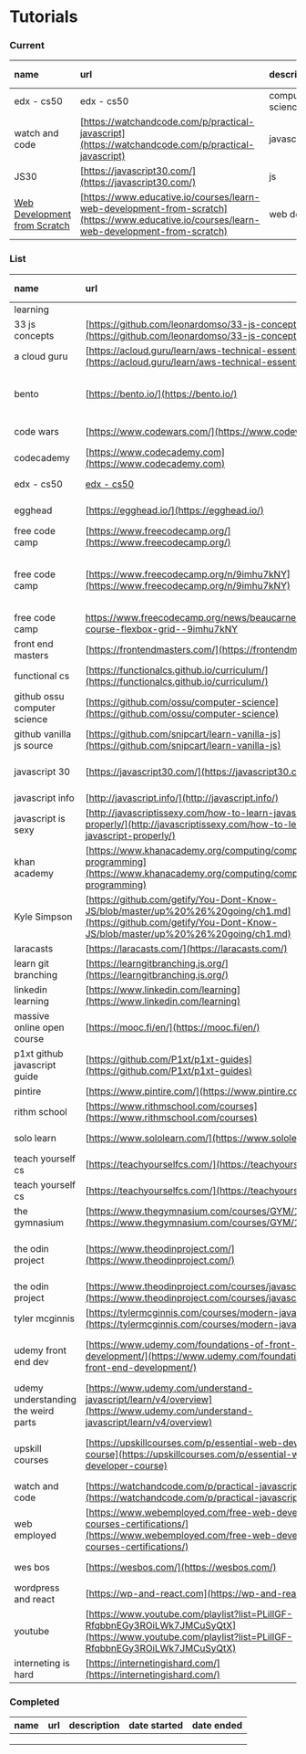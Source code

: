 # Tutorials

### Current

| name | url | description | date started |
| :--- | :--- | :--- | :--- |
| edx - cs50 | edx - cs50 | computer science | 4/13/2019 |
| watch and code | [https://watchandcode.com/p/practical-javascript](https://watchandcode.com/p/practical-javascript) | javascript | 3/25/2019 |
| JS30 | [https://javascript30.com/](https://javascript30.com/) | js |  |
| [Web Development from Scratch](https://www.educative.io/courses/learn-web-development-from-scratch) | [https://www.educative.io/courses/learn-web-development-from-scratch](https://www.educative.io/courses/learn-web-development-from-scratch) | web dev | 10/16/2019 |

### List

| name | url | description | date started | date ended | hours spent |
| :--- | :--- | :--- | :--- | :--- | :--- |
| learning |  |  |  |  |  |
| 33 js concepts | [https://github.com/leonardomso/33-js-concepts](https://github.com/leonardomso/33-js-concepts) | 33 js concepts |  |  |  |
| a cloud guru | [https://acloud.guru/learn/aws-technical-essentials](https://acloud.guru/learn/aws-technical-essentials) | aws essentials |  |  |  |
| bento | [https://bento.io/](https://bento.io/) | HTML, CSS, Javascript, Python, SQL, Postgres |  |  |  |
| code wars | [https://www.codewars.com/](https://www.codewars.com/) | programming challenges | 3/28/2019 |  | ~25 |
| codecademy | [https://www.codecademy.com](https://www.codecademy.com) | code |  |  |  |
| edx - cs50 | [edx - cs50](https://courses.edx.org/courses/course-v1:HarvardX+CS50W+Web/courseware/3b4d945d89eb40bcad81746770a81c3b/918082613c254e2da55e31d1894bc4be) | computer science | 4/13/2019 |  | ~2 |
| egghead | [https://egghead.io/](https://egghead.io/) | learn javascript |  |  |  |
| free code camp | [https://www.freecodecamp.org/](https://www.freecodecamp.org/) | front end dev | 12/13/2018 | 3/17/2019 | ~400 |
| free code camp | [https://www.freecodecamp.org/n/9imhu7kNY](https://www.freecodecamp.org/n/9imhu7kNY) | 83-part course on CSS3, Flexbox, and CSS grid |  |  |  |
| free code camp | https://www.freecodecamp.org/news/beaucarnes/full-css-course-flexbox-grid--9imhu7kNY | css flexbox grid |  |  |  |
| front end masters | [https://frontendmasters.com/](https://frontendmasters.com/) | paid |  |  |  |
| functional cs | [https://functionalcs.github.io/curriculum/](https://functionalcs.github.io/curriculum/) | computer science |  |  |  |
| github ossu computer science | [https://github.com/ossu/computer-science](https://github.com/ossu/computer-science) | computer science |  |  |  |
| github vanilla js source | [https://github.com/snipcart/learn-vanilla-js](https://github.com/snipcart/learn-vanilla-js) | vanilla js |  |  |  |
| javascript 30 | [https://javascript30.com/](https://javascript30.com/) | 30 coding challenges by wes bos | 3/14/2019 |  | ~10 |
| javascript info | [http://javascript.info/](http://javascript.info/) | js tutorials |  |  |  |
| javascript is sexy | [http://javascriptissexy.com/how-to-learn-javascript-properly/](http://javascriptissexy.com/how-to-learn-javascript-properly/) | learn javascript |  |  |  |
| khan academy | [https://www.khanacademy.org/computing/computer-programming](https://www.khanacademy.org/computing/computer-programming) | computer science |  |  |  |
| Kyle Simpson | [https://github.com/getify/You-Dont-Know-JS/blob/master/up%20%26%20going/ch1.md](https://github.com/getify/You-Dont-Know-JS/blob/master/up%20%26%20going/ch1.md) | you dont know js | 2/25/2019 |  |  |
| laracasts | [https://laracasts.com/](https://laracasts.com/) | php, laravel |  |  |  |
| learn git branching | [https://learngitbranching.js.org/](https://learngitbranching.js.org/) | interactive git lessons |  |  |  |
| linkedin learning | [https://www.linkedin.com/learning](https://www.linkedin.com/learning) | dev videos |  |  |  |
| massive online open course | [https://mooc.fi/en/](https://mooc.fi/en/) | java |  |  |  |
| p1xt github javascript guide | [https://github.com/P1xt/p1xt-guides](https://github.com/P1xt/p1xt-guides) | javascript developer route |  |  |  |
| pintire | [https://www.pintire.com/](https://www.pintire.com/) | php |  |  |  |
| rithm school | [https://www.rithmschool.com/courses](https://www.rithmschool.com/courses) | javascript fundamentals |  |  |  |
| solo learn | [https://www.sololearn.com/](https://www.sololearn.com/) | coding tutorials | 3/1/2019 | 5/22/2019 | ~25 |
| teach yourself cs | [https://teachyourselfcs.com/](https://teachyourselfcs.com/) | computer science |  |  |  |
| teach yourself cs | [https://teachyourselfcs.com/](https://teachyourselfcs.com/) | computer science |  |  |  |
| the gymnasium | [https://www.thegymnasium.com/courses/GYM/107/0/about](https://www.thegymnasium.com/courses/GYM/107/0/about) | HTML, CSS, Javascript |  |  |  |
| the odin project | [https://www.theodinproject.com/](https://www.theodinproject.com/) | HTML, CSS, Javascript, Ruby, Ruby on Rails |  |  |  |
| the odin project | [https://www.theodinproject.com/courses/javascript](https://www.theodinproject.com/courses/javascript) | javascript |  |  |  |
| tyler mcginnis | [https://tylermcginnis.com/courses/modern-javascript/](https://tylermcginnis.com/courses/modern-javascript/) | modern javascript |  |  |  |
| udemy front end dev | [https://www.udemy.com/foundations-of-front-end-development/](https://www.udemy.com/foundations-of-front-end-development/) | HTML, CSS, Javascript, jQuery, Backbone.js |  |  |  |
| udemy understanding the weird parts | [https://www.udemy.com/understand-javascript/learn/v4/overview](https://www.udemy.com/understand-javascript/learn/v4/overview) | javascript | 2/25/2019 | 4/27/2019 | ~100 |
| upskill courses | [https://upskillcourses.com/p/essential-web-developer-course](https://upskillcourses.com/p/essential-web-developer-course) | Javascript, HTML, CSS, Ruby & Rails, React.js, SQL |  |  |  |
| watch and code | [https://watchandcode.com/p/practical-javascript](https://watchandcode.com/p/practical-javascript) | javascript | 3/25/2019 |  | ~25 |
| web employed | [https://www.webemployed.com/free-web-development-courses-certifications/](https://www.webemployed.com/free-web-development-courses-certifications/) | web dev certifications |  |  |  |
| wes bos | [https://wesbos.com/](https://wesbos.com/) | vanilla javascript |  |  |  |
| wordpress and react | [https://wp-and-react.com](https://wp-and-react.com) | wp and react tutorials |  |  |  |
| youtube | [https://www.youtube.com/playlist?list=PLillGF-RfqbbnEGy3ROiLWk7JMCuSyQtX](https://www.youtube.com/playlist?list=PLillGF-RfqbbnEGy3ROiLWk7JMCuSyQtX) | vanilla javascript playlist |  |  |  |
| interneting is hard | [https://internetingishard.com/](https://internetingishard.com/) | html/css |  |  |  |

### Completed



| name | url | description | date started | date ended |
| :--- | :--- | :--- | :--- | :--- |
|  |  |  |  |  |
|  |  |  |  |  |
|  |  |  |  |  |

